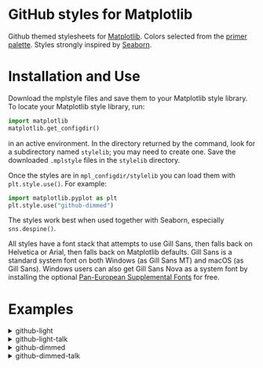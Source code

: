 # GitHub styles for Matplotlib

Github themed stylesheets for [Matplotlib](https://matplotlib.org/). Colors selected from the [primer palette](https://github.com/primer/primitives). Styles strongly inspired by [Seaborn](https://seaborn.pydata.org/).


# Installation and Use

Download the mplstyle files and save them to your Matplotlib style library. To locate your Matplotlib style library, run:
```py
import matplotlib
matplotlib.get_configdir()
```
in an active environment. In the directory returned by the command, look for a subdirectory named `stylelib`; you may need to create one. Save the downloaded `.mplstyle` files in the `stylelib` directory.

Once the styles are in `mpl_configdir/stylelib` you can load them with `plt.style.use()`. For example:
```py
import matplotlib.pyplot as plt
plt.style.use("github-dimmed")
```
The styles work best when used together with Seaborn, especially `sns.despine()`.

All styles have a font stack that attempts to use Gill Sans, then falls back on Helvetica or Arial, then falls back on Matplotlib defaults. Gill Sans is a standard system font on both Windows (as Gill Sans MT) and macOS (as Gill Sans). Windows users can also get Gill Sans Nova as a system font by installing the optional [Pan-European Supplemental Fonts](https://docs.microsoft.com/en-us/windows/deployment/windows-10-missing-fonts#install-optional-fonts-manually-without-changing-language-settings) for free.


# Examples

<details>
  <summary>github-light</summary>
  
  ![ex-github-light](https://github.com/garland-culbreth/github-matplotlib-theme/assets/70354045/091088a8-007f-4acc-bf1f-37fd2d431243)
</details>

<details>
  <summary>github-light-talk</summary>
  
  ![ex-github-light-talk](https://github.com/garland-culbreth/github-matplotlib-theme/assets/70354045/4de6474e-7fc8-4325-b7b5-4b1034d6b261)
</details>

<details>
  <summary>github-dimmed</summary>
  
  ![ex-github-dimmed](https://github.com/garland-culbreth/github-matplotlib-theme/assets/70354045/69668335-e553-4f82-9aae-c87c24a31d8f)
</details>

<details>
  <summary>github-dimmed-talk</summary>
  
  ![ex-github-dimmed-talk](https://github.com/garland-culbreth/github-matplotlib-theme/assets/70354045/896a0ff2-4e01-4611-8657-bcf6e3689165)
</details>
